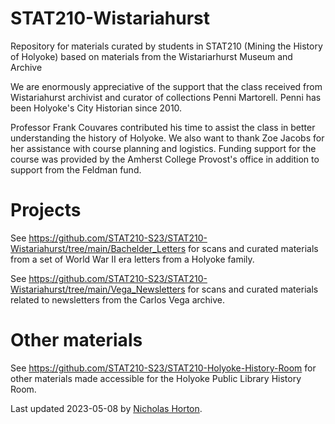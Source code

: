 # STAT210-Wistariahurst
Repository for materials curated by students in STAT210 (Mining the History of Holyoke) based on materials from the Wistariarhurst Museum and Archive

We are enormously appreciative of the support that the class received from Wistariahurst archivist and curator of collections Penni Martorell.
Penni has been Holyoke's City Historian since 2010.

Professor Frank Couvares contributed his time to assist the class in better understanding the history of Holyoke.
We also want to thank Zoe Jacobs for her assistance with course planning and logistics.
Funding support for the course was provided by the Amherst College Provost's office in addition to support from the Feldman fund.

# Projects

See https://github.com/STAT210-S23/STAT210-Wistariahurst/tree/main/Bachelder_Letters for scans and curated materials from a set of World War II era letters from a Holyoke family.

See https://github.com/STAT210-S23/STAT210-Wistariahurst/tree/main/Vega_Newsletters for scans and curated materials related to newsletters from the Carlos Vega archive.

# Other materials

See https://github.com/STAT210-S23/STAT210-Holyoke-History-Room for other materials made accessible for the Holyoke Public Library History Room.

Last updated 2023-05-08 by [Nicholas Horton](https://github.com/nicholasjhorton).
